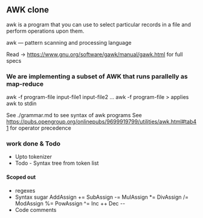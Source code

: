 ## AWK clone

awk is a program that you can use to select particular records in a file and perform operations upon them.

awk — pattern scanning and processing language

Read -> https://www.gnu.org/software/gawk/manual/gawk.html for full specs

### We are implementing a subset of AWK that runs parallelly as map-reduce

awk -f program-file input-file1 input-file2 ...
awk -f program-file > applies awk to stdin

See ./grammar.md to see syntax of awk programs
See https://pubs.opengroup.org/onlinepubs/9699919799/utilities/awk.html#tab41 for operator precedence

### work done & Todo 
* Upto tokenizer
* Todo - Syntax tree from token list

#### Scoped out
- regexes
- Syntax sugar
    AddAssign +=
    SubAssign -=
    MulAssign *=
    DivAssign /=
    ModAssign %=
    PowAssign ^=
    Inc ++
    Dec --
- Code comments
